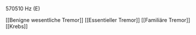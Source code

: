570510 Hz (E)

[[Benigne wesentliche Tremor]]
[[Essentieller Tremor]]
[[Familiäre Tremor]]
[[Krebs]]